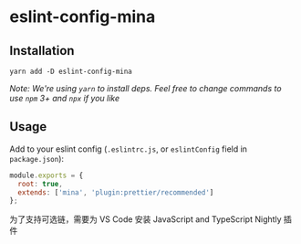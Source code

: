 # eslint-config-mina

## Installation

```
yarn add -D eslint-config-mina
```

_Note: We're using `yarn` to install deps. Feel free to change commands to use `npm` 3+ and `npx` if you like_

## Usage

Add to your eslint config (`.eslintrc.js`, or `eslintConfig` field in `package.json`):

```js
module.exports = {
  root: true,
  extends: ['mina', 'plugin:prettier/recommended']
};
```

为了支持可选链，需要为 VS Code 安装 JavaScript and TypeScript Nightly 插件
